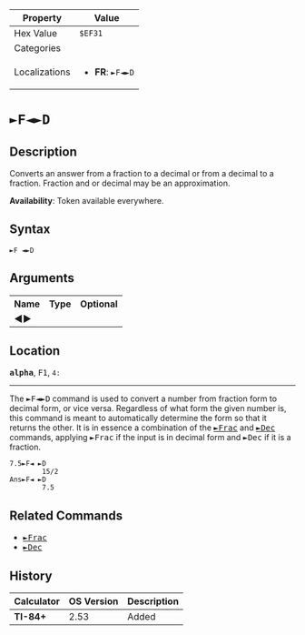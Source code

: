 | Property      | Value |
|---------------|-------|
| Hex Value     | `$EF31`|
| Categories    | <ul></ul> |
| Localizations | <ul><li><b>FR</b>: `►F◄►D`</li></ul> |

# `►F◄►D`

## Description
Converts an answer from a fraction to a decimal or from a decimal to a fraction. Fraction and or decimal may be an approximation.


<b>Availability</b>: Token available everywhere.

## Syntax
`►F ◄►D`

## Arguments
<table>
<tr><th>Name</th><th>Type</th><th>Optional</th></tr>

<tr><td><b>◄►</b></td><td></td><td></td></tr>

</table>

## Location
<tt><kbd><b>alpha</b></kbd></tt>, <kbd>F1</kbd>, `4:`
<hr>

The <tt>►F◄►D</tt> command is used to convert a number from fraction form to decimal form, or vice versa. Regardless of what form the given number is, this command is meant to automatically determine the form so that it returns the other. It is in essence a combination of the <tt><a href="►Frac.md">►Frac</a></tt> and <tt><a href="►Dec.md">►Dec</a></tt> commands, applying <tt>►Frac</tt> if the input is in decimal form and <tt>►Dec</tt> if it is a fraction.

```ti-basic
7.5►F◄ ►D
        15/2
Ans►F◄ ►D
        7.5
```

## Related Commands

*   <tt><a href="►Frac.md">►Frac</a></tt>
*   <tt><a href="►Dec.md">►Dec</a></tt>

## History
| Calculator | OS Version | Description |
|------------|------------|-------------|
| <b>TI-84+</b> | 2.53 | Added |


